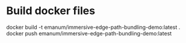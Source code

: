 # Build docker files

docker build -t emanum/immersive-edge-path-bundling-demo:latest .
docker push emanum/immersive-edge-path-bundling-demo:latest